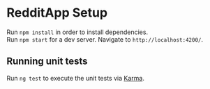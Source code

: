 # RedditApp Setup

Run `npm install` in order to install dependencies.<br />
Run `npm start` for a dev server. Navigate to `http://localhost:4200/`.

## Running unit tests

Run `ng test` to execute the unit tests via [Karma](https://karma-runner.github.io).

